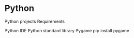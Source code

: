 # Python
Python projects
Requirements

Python IDE
Python standard library
Pygame
  pip install pygame
